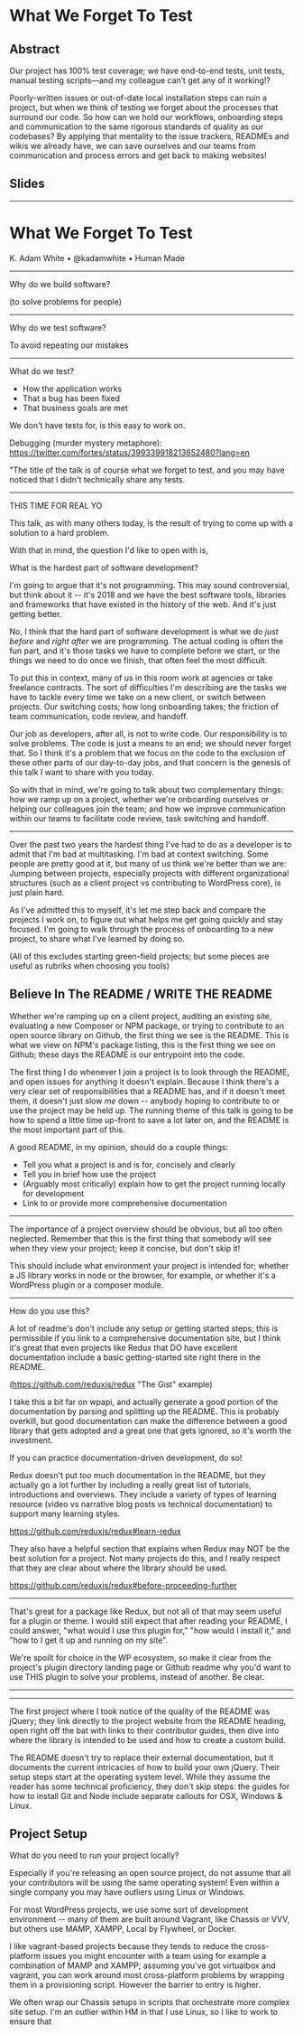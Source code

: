 # What We Forget To Test

## Abstract

Our project has 100% test coverage; we have end-to-end tests, unit tests, manual testing scripts—and my colleague can’t get any of it working!?

Poorly-written issues or out-of-date local installation steps can ruin a project, but when we think of testing we forget about the processes that surround our code. So how can we hold our workflows, onboarding steps and communication to the same rigorous standards of quality as our codebases? By applying that mentality to the issue trackers, READMEs and wikis we already have, we can save ourselves and our teams from communication and process errors and get back to making websites!

## Slides

---

# What We Forget To Test

K. Adam White &bull; @kadamwhite &bull; Human Made

---

Why do we build software?

(to solve problems for people)

---

Why do we test software?

To avoid repeating our mistakes

---

What do we test?

- How the application works
- That a bug has been fixed
- That business goals are met

We don't have tests for, is this easy to work on.

Debugging (murder mystery metaphore): https://twitter.com/fortes/status/399339918213652480?lang=en




"The title of the talk is of course what we forget to test, and you may have noticed that I didn't technically share any tests.

-----

THIS TIME FOR REAL YO

This talk, as with many others today, is the result of trying to come up with a solution to a hard problem.

With that in mind, the question I'd like to open with is,

What is the hardest part of software development?

I'm going to argue that it's not programming. This may sound controversial, but think about it -- it's 2018 and we have the best software tools, libraries and frameworks that have existed in the history of the web. And it's just getting better.

No, I think that the hard part of software development is what we do _just before_ and _right after_ we are programming. The actual coding is often the fun part, and it's those tasks we have to complete before we start, or the things we need to do once we finish, that often feel the most difficult.

To put this in context, many of us in this room work at agencies or take freelance contracts. The sort of difficulties I'm describing are the tasks we have to tackle every time we take on a new client, or switch between projects. Our switching costs; how long onboarding takes; the friction of team communication, code review, and handoff.

Our job as developers, after all, is not to write code. Our responsibility is to solve problems. The code is just a means to an end; we should never forget that. So I think it's a problem that we focus on the code to the exclusion of these other parts of our day-to-day jobs, and that concern is the genesis of this talk I want to share with you today.

So with that in mind, we're going to talk about two complementary things: how we ramp up on a project, whether we're onboarding ourselves or helping our colleagues join the team; and how we improve communication within our teams to facilitate code review, task switching and handoff.

---

Over the past two years the hardest thing I've had to do as a developer is to admit that I'm bad at multitasking. I'm bad at context switching. Some people are pretty good at it, but many of us think we're better than we are: Jumping between projects, especially projects with different organizational structures (such as a client project vs contributing to WordPress core), is just plain hard.

As I've admitted this to myself, it's let me step back and compare the projects I work on, to figure out what helps me get going quickly and stay focused. I'm going to walk through the process of onboarding to a new project, to share what I've learned by doing so.

(All of this excludes starting green-field projects; but some pieces are useful as rubriks when choosing you tools)

## Believe In The README / WRITE THE README

Whether we're ramping up on a client project, auditing an existing site, evaluating a new Composer or NPM package, or trying to contribute to an open source library on Github, the first thing we see is the README. This is what we view on NPM's package listing, this is the first thing we see on Github; these days the README is our entrypoint into the code.

The first thing I do whenever I join a project is to look through the README, and open issues for anything it doesn't explain. Because I think there's a very clear set of responsibilities that a README has, and if it doesn't meet them, it doesn't just slow _me_ down -- anybody hoping to contribute to or use the project may be held up. The running theme of this talk is going to be how to spend a little time up-front to save a lot later on, and the README is the most important part of this.

A good README, in my opinion, should do a couple things:

- Tell you what a project is and is for, concisely and clearly
- Tell you in brief how use the project
- (Arguably most critically) explain how to get the project running locally for development
- Link to or provide more comprehensive documentation

---

The importance of a project overview should be obvious, but all too often neglected. Remember that this is the first thing that somebody will see when they view your project; keep it concise, but don't skip it!

This should include what environment your project is intended for; whether a JS library works in node or the browser, for example, or whether it's a WordPress plugin or a composer module.

---

How do you use this?

A lot of readme's don't include any setup or getting started steps; this is permissible if you link to a comprehensive documentation site, but I think it's great that even projects like Redux that DO have excellent documentation include a basic getting-started site right there in the README.

(https://github.com/reduxjs/redux "The Gist" example)

I take this a bit far on wpapi, and actually generate a good portion of the documentation by parsing and splitting up the README. This is probably overkill, but good documentation can make the difference between a good library that gets adopted and a great one that gets ignored, so it's worth the investment.

If you can practice documentation-driven development, do so!

Redux doesn't put _too_ much documentation in the README, but they actually go a lot further by including a really great list of tutorials, introductions and overviews. They include a variety of types of learning resource (video vs narrative blog posts vs technical documentation) to support many learning styles.

https://github.com/reduxjs/redux#learn-redux

They also have a helpful section that explains when Redux may NOT be the best solution for a project. Not many projects do this, and I really respect that they are clear about where the library should be used.

https://github.com/reduxjs/redux#before-proceeding-further

---

That's great for a package like Redux, but not all of that may seem useful for a plugin or theme. I would still expect that after reading your README, I could answer, "what would I use this plugin for," "how would I install it," and "how to I get it up and running on my site".

We're spoilt for choice in the WP ecosystem, so make it clear from the project's plugin directory landing page or Github readme why you'd want to use THIS plugin to solve your problems, instead of another. Be clear.

---



---

The first project where I took notice of the quality of the README was jQuery; they link directly to the project website from the README heading, open right off the bat with links to their contributor guides, then dive into where the library is intended to be used and how to create a custom build.

The README doesn't try to replace their external documentation, but it documents the current intricacies of how to build your own jQuery. Their setup steps start at the operating system level. While they assume the reader has some technical proficiency, they don't skip steps: the guides for how to install Git and Node include separate callouts for OSX, Windows & Linux.

## Project Setup

What do you need to run your project locally?

Especially if you're releasing an open source project, do not assume that all your contributors will be using the same operating system! Even within a single company you may have outliers using Linux or Windows.

For most WordPress projects, we use some sort of development environment -- many of them are built around Vagrant, like Chassis or VVV, but others use MAMP, XAMPP, Local by Flywheel, or Docker.

I like vagrant-based projects because they tends to reduce the cross-platform issues you might encounter with a team using for example a combination of MAMP and XAMPP; assuming you've got virtualbox and vagrant, you can work around most cross-platform problems by wrapping them in a provisioning script. However the barrier to entry is higher.

We often wrap our Chassis setups in scripts that orchestrate more complex site setup. I'm an outlier within HM in that I use Linux, so I like to work to ensure that 









